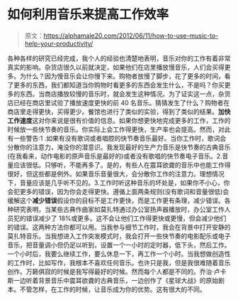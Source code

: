 # 如何利用音乐来提高工作效率

> 原文：<https://alphamale20.com/2012/06/11/how-to-use-music-to-help-your-productivity/>

各种各样的研究已经完成，我个人的经验也清楚地表明，音乐对你的工作有着非常真实的影响。杂货店很久以前就决定，如果他们在店里播放慢音乐，人们会买得更多。为什么？因为慢音乐会让你慢下来。购物者放慢了脚步，花了更多的时间，看了更多的东西，我们都知道当你购物时看更多的东西会发生什么，不是吗？你买更多的东西。当商店播放较慢的音乐时，就会发生这种情况。为了证实这一点，杂货店已经在商店里试验了播放速度更快的前 40 名音乐。猜猜发生了什么？购物者在商店里走得更快，买得更少。餐馆也进行了类似的实验，得到了类似的结果。**加快工作速度**这对你来说是很有价值的信息。如果你想更快地完成更多的工作，工作的时候放一些快节奏的音乐。你实际上会工作得更快，生产率也会提高。然而，对此有一些警告:1 .如果有没有歌词或者唱腔的快节奏音乐最好。当你工作时，歌词会分散你的注意力，淹没你的潜意识。我发现最好的生产力音乐是快节奏的古典音乐(在我看来，动作电影的原声音乐是最好的)或者没有歌唱的快节奏电子音乐。2.音量应该很低。只够听，不能再多了。是的，有些人在震耳欲聋的音乐中也能工作得很好，但这些都是例外。如果音乐音量很大，会分散你工作的注意力。理想情况下，音量应该是几乎听不见的。3.工作时听这种音乐的坏处是，如果你不小心，你会犯更多的错误，因为你会走得更快。遵循上面两条规则(没有歌词和音量很低)会缓解这个**减少错误**假设你的目标不是工作更快，而是工作更有条理，减少错误。各种研究表明，当某些古典作曲家如莫扎特通过办公室扬声器播放时，办公室工作人员犯的错误减少了 18%或更多。这不会让他们工作得更快或更慢，但会减少他们的错误。这两种方法你都可以用。当我参与细节工作时，我会在背景中打开安静的莫扎特音乐。当我想进入工作突发模式时，我会打开一些快节奏的电影配乐或电子音乐，把音量调小但仍足以听到，设置一个一小时的定时器，低下头，然后工作。一个小时后，我要么继续工作，要么休息一下，再工作一个小时。当我想做创造性的工作时，比如写作，我根本不喜欢任何音乐。也许只是我，但是我很难随着音乐创作。万籁俱寂的时候是我写得最好的时候。然而每个人都是不同的。乔治·卢卡斯一边听着背景音乐中震耳欲聋的古典音乐，一边创作了《星球大战》的原始剧本。不管怎样，在工作的时候，让音乐成为你的优势。这有很大的不同。